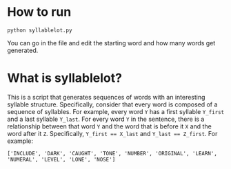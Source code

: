 # How to run
`python syllablelot.py`

You can go in the file and edit the starting word and how many words get generated.

# What is syllablelot?

This is a script that generates sequences of words with an interesting syllable structure. Specifically, consider that every word is composed of a sequence of syllables. For example, every word `Y` has a first syllable `Y_first` and a last syllable `Y_last`. For every word `Y` in the sentence, there is a relationship between that word `Y` and the word that is before it `X` and the word after it `Z`. Specifically, `Y_first == X_last` and `Y_last == Z_first`. For example:

```
['INCLUDE', 'DARK', 'CAUGHT', 'TONE', 'NUMBER', 'ORIGINAL', 'LEARN', 'NUMERAL', 'LEVEL', 'LONE', 'NOSE']
```